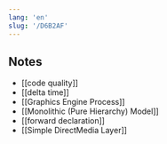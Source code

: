 ```yaml
---
lang: 'en'
slug: '/D6B2AF'
---
```


## Notes

- [[code quality]]
- [[delta time]]
- [[Graphics Engine Process]]
- [[Monolithic (Pure Hierarchy) Model]]
- [[forward declaration]]
- [[Simple DirectMedia Layer]]
